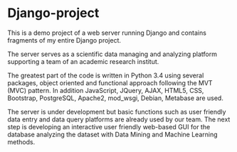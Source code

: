 # Django-project
This is a demo project of a web server running Django and contains fragments of my entire Django project.

The server serves as a scientific data managing and analyzing platform supporting a team of an academic research institut.

The greatest part of the code is written in Python 3.4 using several packages, object oriented and functional approach following the MVT (MVC) pattern. In addition JavaScript, JQuery, AJAX, HTML5, CSS, Bootstrap, PostgreSQL, Apache2, mod_wsgi, Debian, Metabase are used.

The server is under development but basic functions such as user friendly data entry and data query platforms are already used by our team. The next step is developing an interactive user friendly web-based GUI for the database analyzing the dataset with Data Mining and Machine Learning methods.
